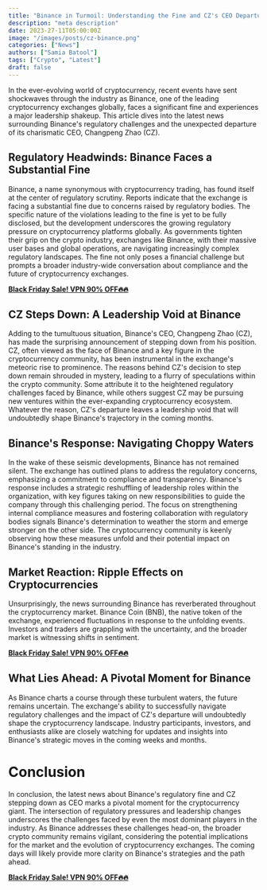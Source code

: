 ```yaml
---
title: "Binance in Turmoil: Understanding the Fine and CZ's CEO Departure"
description: "meta description"
date: 2023-27-11T05:00:00Z
image: "/images/posts/cz-binance.png"
categories: ["News"]
authors: ["Samia Batool"]
tags: ["Crypto", "Latest"]
draft: false
---
```


In the ever-evolving world of cryptocurrency, recent events have sent shockwaves through the industry as Binance, one of the leading cryptocurrency exchanges globally, faces a significant fine and experiences a major leadership shakeup. This article dives into the latest news surrounding Binance's regulatory challenges and the unexpected departure of its charismatic CEO, Changpeng Zhao (CZ).

## Regulatory Headwinds: Binance Faces a Substantial Fine
Binance, a name synonymous with cryptocurrency trading, has found itself at the center of regulatory scrutiny. Reports indicate that the exchange is facing a substantial fine due to concerns raised by regulatory bodies. The specific nature of the violations leading to the fine is yet to be fully disclosed, but the development underscores the growing regulatory pressure on cryptocurrency platforms globally.
As governments tighten their grip on the crypto industry, exchanges like Binance, with their massive user bases and global operations, are navigating increasingly complex regulatory landscapes. The fine not only poses a financial challenge but prompts a broader industry-wide conversation about compliance and the future of cryptocurrency exchanges.

**[Black Friday Sale! VPN 90% OFF🔥🔥](https://singingfiles.com/show.php?l=0&u=865363&id=60403)**

## CZ Steps Down: A Leadership Void at Binance
Adding to the tumultuous situation, Binance's CEO, Changpeng Zhao (CZ), has made the surprising announcement of stepping down from his position. CZ, often viewed as the face of Binance and a key figure in the cryptocurrency community, has been instrumental in the exchange's meteoric rise to prominence.
The reasons behind CZ's decision to step down remain shrouded in mystery, leading to a flurry of speculations within the crypto community. Some attribute it to the heightened regulatory challenges faced by Binance, while others suggest CZ may be pursuing new ventures within the ever-expanding cryptocurrency ecosystem. Whatever the reason, CZ's departure leaves a leadership void that will undoubtedly shape Binance's trajectory in the coming months.

## Binance's Response: Navigating Choppy Waters
In the wake of these seismic developments, Binance has not remained silent. The exchange has outlined plans to address the regulatory concerns, emphasizing a commitment to compliance and transparency. Binance's response includes a strategic reshuffling of leadership roles within the organization, with key figures taking on new responsibilities to guide the company through this challenging period.
The focus on strengthening internal compliance measures and fostering collaboration with regulatory bodies signals Binance's determination to weather the storm and emerge stronger on the other side. The cryptocurrency community is keenly observing how these measures unfold and their potential impact on Binance's standing in the industry.

## Market Reaction: Ripple Effects on Cryptocurrencies
Unsurprisingly, the news surrounding Binance has reverberated throughout the cryptocurrency market. Binance Coin (BNB), the native token of the exchange, experienced fluctuations in response to the unfolding events. Investors and traders are grappling with the uncertainty, and the broader market is witnessing shifts in sentiment.

**[Black Friday Sale! VPN 90% OFF🔥🔥](https://singingfiles.com/show.php?l=0&u=865363&id=60403)**

## What Lies Ahead: A Pivotal Moment for Binance
As Binance charts a course through these turbulent waters, the future remains uncertain. The exchange's ability to successfully navigate regulatory challenges and the impact of CZ's departure will undoubtedly shape the cryptocurrency landscape. Industry participants, investors, and enthusiasts alike are closely watching for updates and insights into Binance's strategic moves in the coming weeks and months.

# Conclusion

In conclusion, the latest news about Binance's regulatory fine and CZ stepping down as CEO marks a pivotal moment for the cryptocurrency giant. The intersection of regulatory pressures and leadership changes underscores the challenges faced by even the most dominant players in the industry.
As Binance addresses these challenges head-on, the broader crypto community remains vigilant, considering the potential implications for the market and the evolution of cryptocurrency exchanges. The coming days will likely provide more clarity on Binance's strategies and the path ahead.

**[Black Friday Sale! VPN 90% OFF🔥🔥](https://singingfiles.com/show.php?l=0&u=865363&id=60403)**